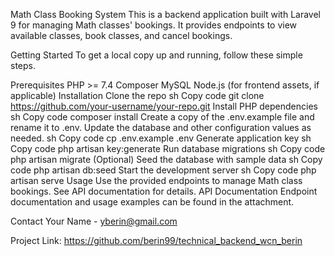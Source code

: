 Math Class Booking System
This is a backend application built with Laravel 9 for managing Math classes' bookings. It provides endpoints to view available classes, book classes, and cancel bookings.

Getting Started
To get a local copy up and running, follow these simple steps.

Prerequisites
PHP >= 7.4
Composer
MySQL
Node.js (for frontend assets, if applicable)
Installation
Clone the repo
sh
Copy code
git clone https://github.com/your-username/your-repo.git
Install PHP dependencies
sh
Copy code
composer install
Create a copy of the .env.example file and rename it to .env. Update the database and other configuration values as needed.
sh
Copy code
cp .env.example .env
Generate application key
sh
Copy code
php artisan key:generate
Run database migrations
sh
Copy code
php artisan migrate
(Optional) Seed the database with sample data
sh
Copy code
php artisan db:seed
Start the development server
sh
Copy code
php artisan serve
Usage
Use the provided endpoints to manage Math class bookings. See API documentation for details.
API Documentation
Endpoint documentation and usage examples can be found in the attachment.

Contact
Your Name - yberin@gmail.com

Project Link: https://github.com/berin99/technical_backend_wcn_berin
